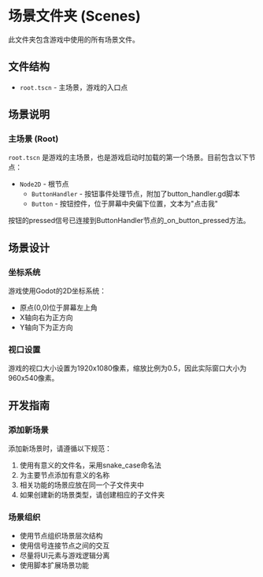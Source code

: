 # 场景文件夹 (Scenes)

此文件夹包含游戏中使用的所有场景文件。

## 文件结构

- `root.tscn` - 主场景，游戏的入口点

## 场景说明

### 主场景 (Root)

`root.tscn` 是游戏的主场景，也是游戏启动时加载的第一个场景。目前包含以下节点：

- `Node2D` - 根节点
  - `ButtonHandler` - 按钮事件处理节点，附加了button_handler.gd脚本
  - `Button` - 按钮控件，位于屏幕中央偏下位置，文本为"点击我"

按钮的pressed信号已连接到ButtonHandler节点的_on_button_pressed方法。

## 场景设计

### 坐标系统

游戏使用Godot的2D坐标系统：
- 原点(0,0)位于屏幕左上角
- X轴向右为正方向
- Y轴向下为正方向

### 视口设置

游戏的视口大小设置为1920x1080像素，缩放比例为0.5，因此实际窗口大小为960x540像素。

## 开发指南

### 添加新场景

添加新场景时，请遵循以下规范：

1. 使用有意义的文件名，采用snake_case命名法
2. 为主要节点添加有意义的名称
3. 相关功能的场景应放在同一个子文件夹中
4. 如果创建新的场景类型，请创建相应的子文件夹

### 场景组织

- 使用节点组织场景层次结构
- 使用信号连接节点之间的交互
- 尽量将UI元素与游戏逻辑分离
- 使用脚本扩展场景功能